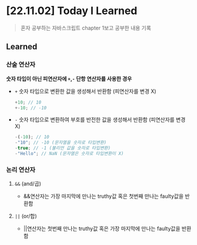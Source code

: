# [22.11.02] Today I Learned

> 혼자 공부하는 자바스크립트 chapter 1보고 공부한 내용 기록

## Learned

### 산술 연산자

**숫자 타입이 아닌 피연산자에 `+`,`-` 단항 연산자를 사용한 경우**

-   `+` 숫자 타입으로 변환한 값을 생성해서 반환함 (피연산자를 변경 X)
    ```js
    +10; // 10
    +-10; // -10
    ```
-   `-` 숫자 타입으로 변환하여 부호를 반전한 값을 생성해서 반환함 (피연산자를 변경 X)
    ```js
    -(-10); // 10
    -"10"; // -10 (문자열을 숫자로 타입변환)
    -true; // -1 (불리언 값을 숫자로 타입변환)
    -"Hello"; // NaN (문자열은 숫자로 타입변환이 X)
    ```

### 논리 연산자

1. `&&` (and/곱)

    - &&연산자는 가장 마지막에 만나는 truthy값 혹은 첫번째 만나는 faulty값을 반환함

2. `||` (or/합)
    - ||연산자는 첫번째 만나는 truthy값 혹은 가장 마지막에 만나는 faulty값을 반환함
